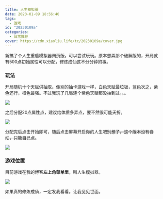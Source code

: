 ```yaml
---
title: 人生模拟器
date: 2023-01-09 18:56:40
tags:
  - 游戏
id: "20230109a"
categories:
  - 日常推荐
cover: https://cdn.xiaoliu.life/tc/20230109a/cover.jpg
---
```


新搞了个人生重启模拟器~~网页版~~，可以尝试玩玩。原本想弄那个破解版的，开局就有500点初始属性可以分配，修炼成仙这不分分钟的事。

### 玩法

开局随机十个天赋供抽取，像别的抽卡游戏一样，白色天赋最垃圾，蓝色次之，紫色还行，橙色最强。不过我玩了几局连个紫色天赋都没抽到过。。。

![](https://cdn.xiaoliu.life/tc/20230109a/1.jpg)

之后分配20点属性点，建议给体质多弄点，要不然很可能夭折。

![](https://cdn.xiaoliu.life/tc/20230109a/2.jpg)

分配完后点击开始即可，随后点击屏幕开启你的人生吧~~别想了，这个版本没有自动，只能自己点~~。

![](https://cdn.xiaoliu.life/tc/20230109a/3.jpg)

### 游戏位置

目前游戏在我的博客**左上角菜单里**，叫人生模拟器。

![](https://cdn.xiaoliu.life/tc/20230109a/4.jpg)

如果真的修炼成仙，一定发我看看，让我见见世面。
